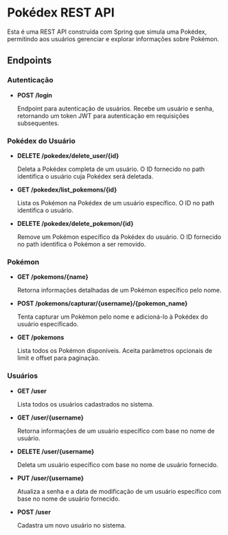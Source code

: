 # Pokédex REST API

Esta é uma REST API construída com Spring que simula uma Pokédex, permitindo aos usuários gerenciar e explorar informações sobre Pokémon.

## Endpoints

### Autenticação

- **POST /login**

  Endpoint para autenticação de usuários. Recebe um usuário e senha, retornando um token JWT para autenticação em requisições subsequentes.

### Pokédex do Usuário

- **DELETE /pokedex/delete_user/{id}**

  Deleta a Pokédex completa de um usuário. O ID fornecido no path identifica o usuário cuja Pokédex será deletada.

- **GET /pokedex/list_pokemons/{id}**

  Lista os Pokémon na Pokédex de um usuário específico. O ID no path identifica o usuário.

- **DELETE /pokedex/delete_pokemon/{id}**

  Remove um Pokémon específico da Pokédex do usuário. O ID fornecido no path identifica o Pokémon a ser removido.

### Pokémon

- **GET /pokemons/{name}**

  Retorna informações detalhadas de um Pokémon específico pelo nome.

- **POST /pokemons/capturar/{username}/{pokemon_name}**

  Tenta capturar um Pokémon pelo nome e adicioná-lo à Pokédex do usuário especificado.

- **GET /pokemons**

  Lista todos os Pokémon disponíveis. Aceita parâmetros opcionais de limit e offset para paginação.

### Usuários

- **GET /user**

  Lista todos os usuários cadastrados no sistema.

- **GET /user/{username}**

  Retorna informações de um usuário específico com base no nome de usuário.

- **DELETE /user/{username}**

  Deleta um usuário específico com base no nome de usuário fornecido.

- **PUT /user/{username}**

  Atualiza a senha e a data de modificação de um usuário específico com base no nome de usuário fornecido.

- **POST /user**

  Cadastra um novo usuário no sistema.
